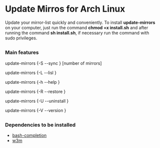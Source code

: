 # Update Mirros for Arch Linux

Update your mirror-list quickly and conveniently. To install **update-mirrors** on your computer, just run the command **chmod +x install.sh** and after running the command **sh install.sh**, if necessary run the command with sudo privileges.

##

### Main features

update-mirrors {-S   --sync      } [number of mirrors]

update-mirrors {-L   --lisl      }

update-mirrors {-h   --help      }

update-mirrors {-R   --restore   }

update-mirrors {-U   --uninstall }

update-mirrors {-V   --version   }

##

### Dependencies to be installed

* [bash-completion](https://archlinux.org/packages/extra/any/bash-completion/)
* [w3m](https://archlinux.org/packages/extra/x86_64/w3m/)

